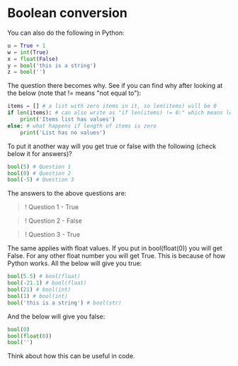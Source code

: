 # Boolean conversion
You can also do the following in Python:
```python
u = True + 1
w = int(True)
x = float(False)
y = bool('this is a string')
z = bool('')
```

The question there becomes why. See if you can find why after looking at the below (note that != means "not equal to"):
```python
items = [] # a list with zero items in it, so len(items) will be 0
if len(items): # can also write as "if len(items) != 0:" which means length of items is not equal to zero
    print('Items list has values')
else: # what happens if length of items is zero
    print('List has no values')
```
To put it another way will you get true or false with the following (check below it for answers)?
```python
bool(5) # Question 1
bool(0) # Question 2
bool(-5) # Question 3
```

The answers to the above questions are:

>! Question 1 - True

>! Question 2 - False

>! Question 3 - True

The same applies with float values. If you put in bool(float(0)) you will get False. For any other float number you will get True. This is because of how Python works. All the below will give you true:
```python
bool(5.5) # bool(float)
bool(-21.1) # bool(float)
bool(21) # bool(int)
bool(1) # bool(int)
bool('this is a string') # bool(str)
```
And the below will give you false:
```python
bool(0)
bool(float(0))
bool('')
```
Think about how this can be useful in code.
